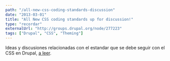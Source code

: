 ```yaml
---
path: "/all-new-css-coding-standards-discussion"
date: "2013-03-01"
title: "All New CSS coding standards up for discussion!"
type: "recordar"
externalUrl: "http://groups.drupal.org/node/277223"
tags: ["Drupal", "CSS", "Theming"]
---
```


Ideas y discusiones relacionadas con el estandar que se debe seguir con el CSS en Drupal, [a leer](http://groups.drupal.org/node/277223).
